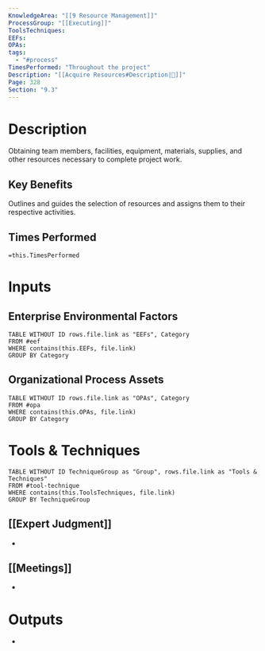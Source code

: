 ```yaml
---
KnowledgeArea: "[[9 Resource Management]]"
ProcessGroup: "[[Executing]]"
ToolsTechniques:
EEFs:
OPAs:
tags:
  - "#process"
TimesPerformed: "Throughout the project"
Description: "[[Acquire Resources#Description|📝]]"
Page: 328
Section: "9.3"
---
```

# Description
Obtaining team members, facilities, equipment, materials, supplies, and other resources necessary to complete project work.
## Key Benefits
Outlines and guides the selection of resources and assigns them to their respective activities.
## Times Performed
`=this.TimesPerformed`
# Inputs
## Enterprise Environmental Factors
```dataview
TABLE WITHOUT ID rows.file.link as "EEFs", Category
FROM #eef
WHERE contains(this.EEFs, file.link)
GROUP BY Category
```
## Organizational Process Assets
```dataview
TABLE WITHOUT ID rows.file.link as "OPAs", Category
FROM #opa
WHERE contains(this.OPAs, file.link)
GROUP BY Category
```
# Tools & Techniques
```dataview
TABLE WITHOUT ID TechniqueGroup as "Group", rows.file.link as "Tools & Techniques"
FROM #tool-technique
WHERE contains(this.ToolsTechniques, file.link)
GROUP BY TechniqueGroup
```
## [[Expert Judgment]]
- 
## [[Meetings]]
- 
# Outputs
- 